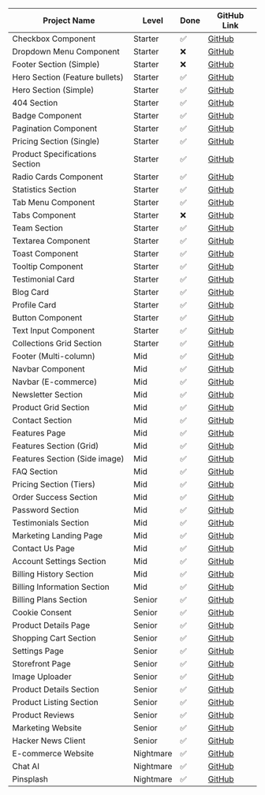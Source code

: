 | Project Name                | Level        | Done  | GitHub Link                             |
|-----------------------------|--------------|-------|-----------------------------------------|
| Checkbox Component           | Starter      | ✅    | [GitHub](https://github.com/yourusername/checkbox-component) |
| Dropdown Menu Component      | Starter      | ❌    | [GitHub](https://github.com/yourusername/dropdown-menu-component) |
| Footer Section (Simple)     | Starter      | ❌    | [GitHub](https://github.com/yourusername/footer-section-simple) |
| Hero Section (Feature bullets)| Starter    | ✅    | [GitHub](https://github.com/yourusername/hero-section-feature-bullets) |
| Hero Section (Simple)       | Starter      | ✅    | [GitHub](https://github.com/yourusername/hero-section-simple) |
| 404 Section                  | Starter      | ✅    | [GitHub](https://github.com/yourusername/404-section) |
| Badge Component              | Starter      | ✅    | [GitHub](https://github.com/yourusername/badge-component) |
| Pagination Component         | Starter      | ✅    | [GitHub](https://github.com/yourusername/pagination-component) |
| Pricing Section (Single)    | Starter      | ✅    | [GitHub](https://github.com/yourusername/pricing-section-single) |
| Product Specifications Section| Starter    | ✅    | [GitHub](https://github.com/yourusername/product-specifications-section) |
| Radio Cards Component        | Starter      | ✅    | [GitHub](https://github.com/yourusername/radio-cards-component) |
| Statistics Section           | Starter      | ✅    | [GitHub](https://github.com/yourusername/statistics-section) |
| Tab Menu Component           | Starter      | ✅    | [GitHub](https://github.com/yourusername/tab-menu-component) |
| Tabs Component               | Starter      | ❌    | [GitHub](https://github.com/yourusername/tabs-component) |
| Team Section                 | Starter      | ✅    | [GitHub](https://github.com/yourusername/team-section) |
| Textarea Component           | Starter      | ✅    | [GitHub](https://github.com/yourusername/textarea-component) |
| Toast Component              | Starter      | ✅    | [GitHub](https://github.com/yourusername/toast-component) |
| Tooltip Component            | Starter      | ✅    | [GitHub](https://github.com/yourusername/tooltip-component) |
| Testimonial Card             | Starter      | ✅    | [GitHub](https://github.com/yourusername/testimonial-card) |
| Blog Card                    | Starter      | ✅    | [GitHub](https://github.com/yourusername/blog-card) |
| Profile Card                 | Starter      | ✅    | [GitHub](https://github.com/yourusername/profile-card) |
| Button Component             | Starter      | ✅    | [GitHub](https://github.com/yourusername/button-component) |
| Text Input Component         | Starter      | ✅    | [GitHub](https://github.com/yourusername/text-input-component) |
| Collections Grid Section     | Starter      | ✅    | [GitHub](https://github.com/yourusername/collections-grid-section) |
| Footer (Multi-column)        | Mid          | ✅    | [GitHub](https://github.com/yourusername/footer-multi-column) |
| Navbar Component             | Mid          | ✅    | [GitHub](https://github.com/yourusername/navbar-component) |
| Navbar (E-commerce)          | Mid          | ✅    | [GitHub](https://github.com/yourusername/navbar-e-commerce) |
| Newsletter Section           | Mid          | ✅    | [GitHub](https://github.com/yourusername/newsletter-section) |
| Product Grid Section         | Mid          | ✅    | [GitHub](https://github.com/yourusername/product-grid-section) |
| Contact Section              | Mid          | ✅    | [GitHub](https://github.com/yourusername/contact-section) |
| Features Page                | Mid          | ✅    | [GitHub](https://github.com/yourusername/features-page) |
| Features Section (Grid)     | Mid          | ✅    | [GitHub](https://github.com/yourusername/features-section-grid) |
| Features Section (Side image)| Mid          | ✅    | [GitHub](https://github.com/yourusername/features-section-side-image) |
| FAQ Section                  | Mid          | ✅    | [GitHub](https://github.com/yourusername/faq-section) |
| Pricing Section (Tiers)      | Mid          | ✅    | [GitHub](https://github.com/yourusername/pricing-section-tiers) |
| Order Success Section        | Mid          | ✅    | [GitHub](https://github.com/yourusername/order-success-section) |
| Password Section             | Mid          | ✅    | [GitHub](https://github.com/yourusername/password-section) |
| Testimonials Section         | Mid          | ✅    | [GitHub](https://github.com/yourusername/testimonials-section) |
| Marketing Landing Page       | Mid          | ✅    | [GitHub](https://github.com/yourusername/marketing-landing-page) |
| Contact Us Page              | Mid          | ✅    | [GitHub](https://github.com/yourusername/contact-us-page) |
| Account Settings Section     | Mid          | ✅    | [GitHub](https://github.com/yourusername/account-settings-section) |
| Billing History Section      | Mid          | ✅    | [GitHub](https://github.com/yourusername/billing-history-section) |
| Billing Information Section  | Mid          | ✅    | [GitHub](https://github.com/yourusername/billing-information-section) |
| Billing Plans Section        | Senior       | ✅    | [GitHub](https://github.com/yourusername/billing-plans-section) |
| Cookie Consent               | Senior       | ✅    | [GitHub](https://github.com/yourusername/cookie-consent) |
| Product Details Page         | Senior       | ✅    | [GitHub](https://github.com/yourusername/product-details-page) |
| Shopping Cart Section        | Senior       | ✅    | [GitHub](https://github.com/yourusername/shopping-cart-section) |
| Settings Page                | Senior       | ✅    | [GitHub](https://github.com/yourusername/settings-page) |
| Storefront Page              | Senior       | ✅    | [GitHub](https://github.com/yourusername/storefront-page) |
| Image Uploader               | Senior       | ✅    | [GitHub](https://github.com/yourusername/image-uploader) |
| Product Details Section      | Senior       | ✅    | [GitHub](https://github.com/yourusername/product-details-section) |
| Product Listing Section      | Senior       | ✅    | [GitHub](https://github.com/yourusername/product-listing-section) |
| Product Reviews              | Senior       | ✅    | [GitHub](https://github.com/yourusername/product-reviews) |
| Marketing Website            | Senior       | ✅    | [GitHub](https://github.com/yourusername/marketing-website) |
| Hacker News Client           | Senior       | ✅    | [GitHub](https://github.com/yourusername/hacker-news-client) |
| E-commerce Website           | Nightmare    | ✅    | [GitHub](https://github.com/yourusername/e-commerce-website) |
| Chat AI                      | Nightmare    | ✅    | [GitHub](https://github.com/yourusername/chat-ai) |
| Pinsplash                    | Nightmare    | ✅    | [GitHub](https://github.com/yourusername/pinsplash) |
